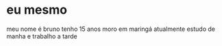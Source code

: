 # eu mesmo
meu nome é bruno
tenho 15 anos
moro em maringá
atualmente estudo de manha e trabalho a tarde
